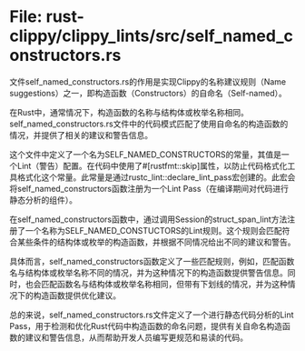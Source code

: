 # File: rust-clippy/clippy_lints/src/self_named_constructors.rs

文件self_named_constructors.rs的作用是实现Clippy的名称建议规则（Name suggestions）之一，即构造函数（Constructors）的自命名（Self-named）。

在Rust中，通常情况下，构造函数的名称与结构体或枚举名称相同。self_named_constructors.rs文件中的代码模式匹配了使用自命名的构造函数的情况，并提供了相关的建议和警告信息。

这个文件中定义了一个名为SELF_NAMED_CONSTRUCTORS的常量，其值是一个Lint（警告）配置。在代码中使用了#[rustfmt::skip]属性，以防止代码格式化工具格式化这个常量。此常量是通过rustc_lint::declare_lint_pass宏创建的。此宏会将self_named_constructors函数注册为一个Lint Pass（在编译期间对代码进行静态分析的组件）。

在self_named_constructors函数中，通过调用Session的struct_span_lint方法注册了一个名称为SELF_NAMED_CONSTUCTORS的Lint规则。这个规则会匹配符合某些条件的结构体或枚举的构造函数，并根据不同情况给出不同的建议和警告。

具体而言，self_named_constructors函数定义了一些匹配规则，例如，匹配函数名与结构体或枚举名称不同的情况，并为这种情况下的构造函数提供警告信息。同时，也会匹配函数名与结构体或枚举名称相同，但带有下划线的情况，并为这种情况下的构造函数提供优化建议。

总的来说，self_named_constructors.rs文件定义了一个进行静态代码分析的Lint Pass，用于检测和优化Rust代码中构造函数的命名问题，提供有关自命名构造函数的建议和警告信息，从而帮助开发人员编写更规范和易读的代码。

